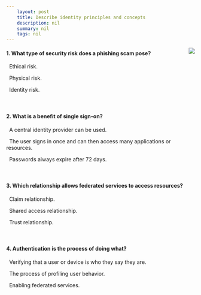 ```yaml
---
    layout: post
    title: Describe identity principles and concepts 
    description: nil
    summary: nil
    tags: nil
---
```



 <a target="_blank" href="https://docs.microsoft.com/en-us/learn/modules/describe-identity-principles-concepts/7-knowledge-check/"><i class="fas fa-external-link-alt"></i> </a>
 <img align="right" src="https://docs.microsoft.com/en-us/learn/achievements/describe-identity-principles-and-concepts.svg">
####  1. What type of security risk does a phishing scam pose?


<i class='far fa-square'></i> &nbsp;&nbsp;Ethical risk.

<i class='far fa-square'></i> &nbsp;&nbsp;Physical risk.

<i class='fas fa-check-square' style='color: Dodgerblue;'></i> &nbsp;&nbsp;Identity risk.
<br />
<br />
<br />

####  2. What is a benefit of single sign-on?


<i class='far fa-square'></i> &nbsp;&nbsp;A central identity provider can be used.

<i class='fas fa-check-square' style='color: Dodgerblue;'></i> &nbsp;&nbsp;The user signs in once and can then access many applications or resources.

<i class='far fa-square'></i> &nbsp;&nbsp;Passwords always expire after 72 days.
<br />
<br />
<br />

####  3. Which relationship allows federated services to access resources?


<i class='far fa-square'></i> &nbsp;&nbsp;Claim relationship.

<i class='far fa-square'></i> &nbsp;&nbsp;Shared access relationship.

<i class='fas fa-check-square' style='color: Dodgerblue;'></i> &nbsp;&nbsp;Trust relationship.
<br />
<br />
<br />

####  4. Authentication is the process of doing what?


<i class='fas fa-check-square' style='color: Dodgerblue;'></i> &nbsp;&nbsp;Verifying that a user or device is who they say they are.

<i class='far fa-square'></i> &nbsp;&nbsp;The process of profiling user behavior.

<i class='far fa-square'></i> &nbsp;&nbsp;Enabling federated services.
<br />
<br />
<br />
